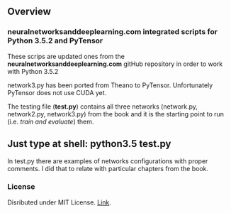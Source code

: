 ## Overview

### neuralnetworksanddeeplearning.com integrated scripts for Python 3.5.2 and PyTensor

These scrips are updated ones from the **neuralnetworksanddeeplearning.com** gitHub repository in order to work with Python 3.5.2

network3.py has been ported from Theano to PyTensor. Unfortunately PyTensor does not use CUDA yet.

The testing file (**test.py**) contains all three networks (network.py, network2.py, network3.py) from the book and it is the starting point to run (i.e. *train and evaluate*) them.

## Just type at shell: **python3.5 test.py**

In test.py there are examples of networks configurations with proper comments. I did that to relate with particular chapters from the book.

### License
Disributed under MIT License. [Link](LICENSE.md).


